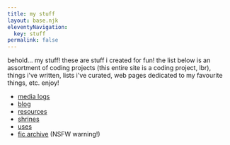 ```yaml
---
title: my stuff
layout: base.njk
eleventyNavigation:
  key: stuff
permalink: false
---
```


behold... my stuff! these are stuff i created for fun! the list below is an assortment of coding projects (this entire site is a coding project, lbr), things i've written, lists i've curated, web pages dedicated to my favourite things, etc. enjoy!

- [media logs](/logs)
- [blog](/blog)
- [resources](/resources)
- [shrines](/shrines)
- [uses](/uses)
- [fic archive](https://symmetras.neocities.org/) (NSFW warning!)